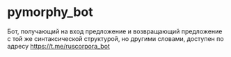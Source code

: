 # pymorphy_bot
Бот, получающий на вход предложение и возвращающий предложение с той же синтаксической структурой, но другими словами, доступен по адресу https://t.me/ruscorpora_bot
